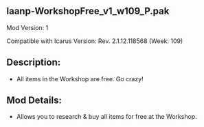 laanp-WorkshopFree_v1_w109_P.pak
----------------------------------------------------------------------
Mod Version: 1

Compatible with Icarus Version: Rev. 2.1.12.118568 (Week: 109)

## Description:
- All items in the Workshop are free. Go crazy!

## Mod Details:
- Allows you to research & buy all items for free at the Workshop.




















































